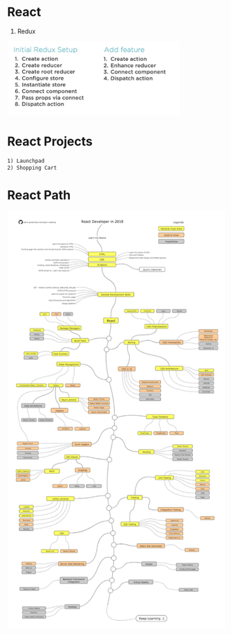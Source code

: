 # React

1) Redux
<img width="400" alt="redux" src="https://github.com/akshaychauhan-ac/react/blob/master/images/redux.png">

# React Projects

	1) Launchpad
	2) Shopping Cart

# React Path

<img width="700" alt="redux" src="https://github.com/akshaychauhan-ac/react/blob/master/images/react.png">